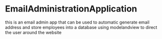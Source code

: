 # EmailAdministrationApplication
this is an email admin app that can be used to automatic generate email address and store employees into a database using modelandview to direct the user around the website
